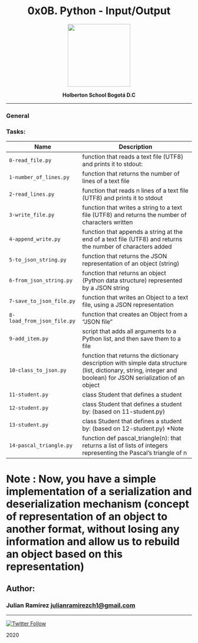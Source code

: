 
<H1 align="center"> 0x0B. Python - Input/Output </H1>

<p align="center">
   <a href="https://www.holbertonschool.com/co"><img src="https://user-images.strikinglycdn.com/res/hrscywv4p/image/upload/c_limit,fl_lossy,h_1440,w_720,f_auto,q_auto/79001/368330_619080.png" width="170" height="170"/></a>

<p align="center"> 
   <b>Holberton School Bogotá D.C</b>
                
----
<H3> General </H3>
   



### Tasks:

| Name | Description                    |
| ------------- | ------------------------------ |
| `0-read_file.py`      |   function that reads a text file (UTF8) and prints it to stdout:   |
| `1-number_of_lines.py`   |function that returns the number of lines of a text file   |
| `2-read_lines.py`      | function that reads n lines of a text file (UTF8) and prints it to stdout    |
| `3-write_file.py`      | function that writes a string to a text file (UTF8) and returns the number of characters written    |
| `4-append_write.py`      |function that appends a string at the end of a text file (UTF8) and returns the number of characters added |
| `5-to_json_string.py`      |  function that returns the JSON representation of an object (string)      |
| `6-from_json_string.py`      | function that returns an object (Python data structure) represented by a JSON string       |
| `7-save_to_json_file.py`      | function that writes an Object to a text file, using a JSON representation|
| `8-load_from_json_file.py`      |function that creates an Object from a “JSON file”  |
| `9-add_item.py`      | script that adds all arguments to a Python list, and then save them to a file     |
| `10-class_to_json.py`      |  function that returns the dictionary description with simple data structure (list, dictionary, string, integer and boolean) for JSON serialization of an object |
| `11-student.py`      | class Student that defines a student     |
| `12-student.py`      | class Student that defines a student by: (based on 11-student.py)|
| `13-student.py`      |class Student that defines a student by: (based on 12-student.py) *Note|
| `14-pascal_triangle.py`      | function def pascal_triangle(n): that returns a list of lists of integers representing the Pascal’s triangle of n |
# Note : Now, you have a simple implementation of a serialization and deserialization mechanism (concept of representation of an object to another format, without losing any information and allow us to rebuild an object based on this representation)

## Author: 
### Julian Ramirez <julianramirezch1@gmail.com>
----
[![Twitter Follow](https://img.shields.io/twitter/follow/JulianR_30.svg?style=social&label=Follow)](https://twitter.com/JulianR_30)

2020